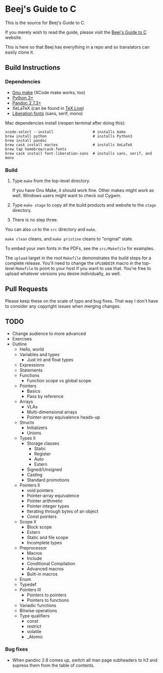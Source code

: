 # Beej's Guide to C

This is the source for Beej's Guide to C.

If you merely wish to read the guide, please visit the [Beej's Guide to
C](https://beej.us/guide/bgc/) website.

This is here so that Beej has everything in a repo and so translators
can easily clone it.

## Build Instructions

### Dependencies

* [Gnu make](https://www.gnu.org/software/make/) (XCode make works, too)
* [Python 3+](https://www.python.org/)
* [Pandoc 2.7.3+](https://pandoc.org/)
* XeLaTeX (can be found in [TeX Live](https://www.tug.org/texlive/))
* [Liberation fonts](https://en.wikipedia.org/wiki/Liberation_fonts) (sans, serif, mono)

Mac dependencies install (reopen terminal after doing this):

```
xcode-select --install                  # installs make
brew install python                     # installs Python3
brew install pandoc
brew cask install mactex                # installs XeLaTeX
brew tap homebrew/cask-fonts
brew cask install font-liberation-sans  # installs sans, serif, and mono
```

### Build

1. Type `make` from the top-level directory.

   If you have Gnu Make, it should work fine.  Other makes might work as
   well.  Windows users might want to check out Cygwin.

2. Type `make stage` to copy all the build products and website to the
   `stage` directory.

3. There is no step three.

You can also `cd` to the `src` directory and `make`.

`make clean` cleans, and `make pristine` cleans to "original" state.

To embed your own fonts in the PDFs, see the `src/Makefile` for examples.

The `upload` target in the root `Makefile` demonstrates the build steps
for a complete release.  You'll need to change the `UPLOADDIR` macro in
the top-level `Makefile` to point to your host if you want to use that.
You're free to upload whatever versions you desire individually, as
well.

## Pull Requests

Please keep these on the scale of typo and bug fixes. That way I don't
have to consider any copyright issues when merging changes.

## TODO

* Change audience to more advanced
* Exercises
* Outline
  * Hello, world
  * Variables and types
    * Just int and float types
  * Expressions
  * Statements
  * Functions
    * Function scope vs global scope
  * Pointers
    * Basics
    * Pass by reference
  * Arrays
    * VLAs
    * Multi-dimensional arrays
    * Pointer-array equivalence heads-up
  * Structs
    * Initializers
    * Unions
  * Types II
    * Storage classes
      * Static
      * Register
      * Auto
      * Extern
    * Signed/Unsigned
    * Casting
    * Standard promotions
  * Pointers II
    * void pointers
    * Pointer-array equivalence
    * Pointer arithmetic
    * Pointer integer types
    * Iterating through bytes of an object
    * Const pointers
  * Scope II
    * Block scope
    * Extern
    * Static and file scope
    * Incomplete types
  * Preprocessor
    * Macros
    * Include
    * Conditional Compilation
    * Advanced macros
    * Built-in macros
  * Enum
  * Typedef
  * Pointers III
    * Pointers to pointers
    * Pointers to functions
  * Variadic functions
  * Bitwise operations
  * Type qualifiers
    * const
    * restrict
    * volatile
    * _Atomic




### Bug fixes

* When pandoc 2.8 comes up, switch all man page subheaders to h3 and supress
  them from the table of contents.

